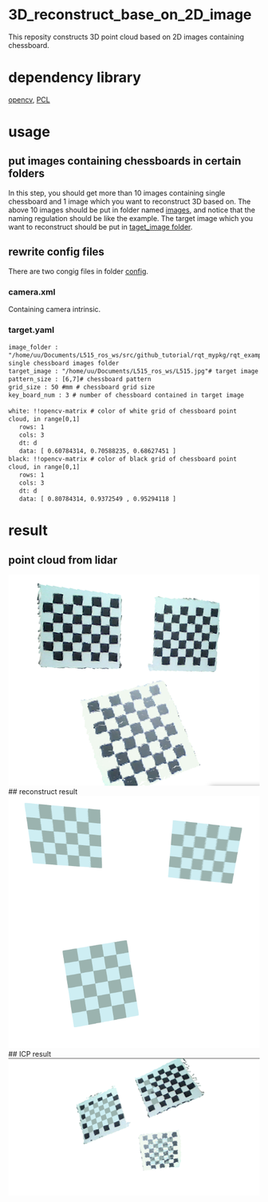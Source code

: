 # 3D_reconstruct_base_on_2D_image
This reposity constructs 3D point cloud based on 2D images containing chessboard.
# dependency library
[opencv](https://opencv.org/), [PCL](https://pointclouds.org/)
# usage
## put images containing chessboards in certain folders
In this step, you should get more than 10 images containing single chessboard and 1 image which you want to reconstruct 3D based on.
The above 10 images should be put in folder named [images](https://github.com/xbx1/3D_reconstruct_base_on_2D_image/tree/main/images), and notice that the naming regulation should be like the example. The target image which you want to reconstruct should be put in [taget_image folder](https://github.com/xbx1/3D_reconstruct_base_on_2D_image/tree/main/target_image).
## rewrite config files
There are two congig files in folder [config](https://github.com/xbx1/3D_reconstruct_base_on_2D_image/tree/main/config).
### camera.xml
Containing camera intrinsic.
### target.yaml
```
image_folder : "/home/uu/Documents/L515_ros_ws/src/github_tutorial/rqt_mypkg/rqt_example_cpp/data/image_shoots"# single chessboard images folder
target_image : "/home/uu/Documents/L515_ros_ws/L515.jpg"# target image 
pattern_size : [6,7]# chessboard pattern
grid_size : 50 #mm # chessboard grid size
key_board_num : 3 # number of chessboard contained in target image

white: !!opencv-matrix # color of white grid of chessboard point cloud, in range[0,1]
   rows: 1
   cols: 3
   dt: d
   data: [ 0.60784314, 0.70588235, 0.68627451 ]
black: !!opencv-matrix # color of black grid of chessboard point cloud, in range[0,1]
   rows: 1
   cols: 3
   dt: d
   data: [ 0.80784314, 0.9372549 , 0.95294118 ]
```
# result
## point cloud from lidar
<img src="https://github.com/xbx1/github_display_files/blob/main/3dconstruct/original%20cloud.png"/>
## reconstruct result
<img src="https://github.com/xbx1/github_display_files/blob/main/3dconstruct/reconstruct_result.png"/>
## ICP result
<img src="https://github.com/xbx1/github_display_files/blob/main/3dconstruct/ICP_result.png"/>
